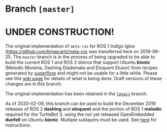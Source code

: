 # Branch `[master]`

# UNDER CONSTRUCTION!

The original implementation of `meta-ros` for ROS 1 Indigo Igloo
(<https://github.com/bmwcarit/meta-ros> was transferred here on 2019-06-25. The
`master` branch is in the process of being upgraded to be able to build the
current ROS 1 and ROS 2 distros that support Ubuntu **bionic** (Melodic Morenia,
Dashing Diademata and Eloquent Elusor) from recipes generated by
[superflore](https://github.com/ros-infrastructure/superflore/) and might not be
usable for a little while. Please see this
[wiki page](https://github.com/ros/meta-ros/wiki/Superflore-OE-Recipe-Generation-Scheme)
for details of what is being done. Draft versions of these changes are in this
branch.

The original implementation has been retained in the
[`legacy`](https://github.com/ros/meta-ros/tree/legacy) branch.

As of 2020-02-09, this branch can be used to build the December 2019 releases of
ROS 2 **dashing** and **eloquent** and the portion of ROS 1 **melodic**
required for the TurtleBot 3, using the not yet released OpenEmbedded
**dunfell** on Ubuntu **bionic**. Multiple sublayers must be used. See
[here](https://github.com/ros/meta-ros/wiki/OpenEmbedded-Build-Instructions)
for instructions.
